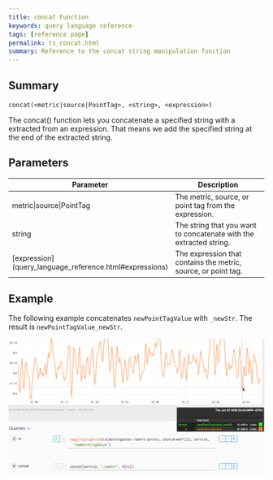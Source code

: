 ```yaml
---
title: concat Function
keywords: query language reference
tags: [reference page]
permalink: ts_concat.html
summary: Reference to the concat string manipulation function
---
```

## Summary
```
concat(<metric|source|PointTag>, <string>, <expression>)
```
The concat() function lets you concatenate a specified string with a extracted from an expression. That means we add the specified string at the end of the extracted string.


## Parameters
<table style="width: 100%;">
<tbody>
<thead>
<tr><th width="30%">Parameter</th><th width="70%">Description</th></tr>
</thead>
<tr>
<td markdown="span">metric|source|PointTag</td>
<td>The metric, source, or point tag from the expression.</td></tr>
<tr>
<td markdown="span">string</td>
<td>The string that you want to concatenate with the extracted string.</td></tr>
<tr>
<td markdown="span"> [expression](query_language_reference.html#expressions)</td>
<td>The expression that contains the metric, source, or point tag.</td></tr>
</tbody>
</table>


## Example

The following example concatenates `newPointTagValue` with `_newStr`. The result is `newPointTagValue_newStr`.


![ts concat example](images/ts_concat.png)
